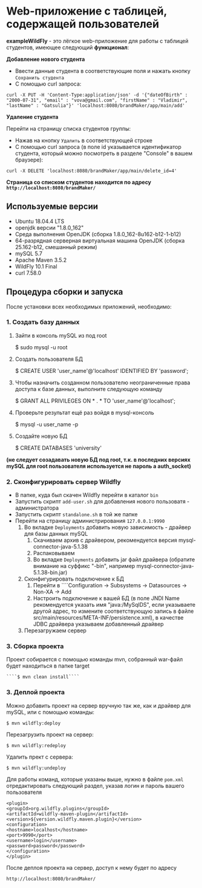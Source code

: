 # Web-приложение с таблицей, содержащей пользователей

**exampleWildFly** - это лёгкое web-приложение для работы с таблицей студентов, имеющее следующий **функционал**:

**Добавление нового студента**           

  * Ввести данные студента в соответствующие поля и нажать кнопку ````Сохранить студента````              
  * С помощью curl запроса:        
  
````curl -X PUT -H 'Content-Type:application/json' -d '{"dateOfBirth" : "2000-07-31", "email" : "vova@gmail.com", "firstName" : "Vladimir", "lastName" : "Gatsulia"}' 'localhost:8080/brandMaker/app/main/add'````        
        
**Удаление студента**

Перейти на страницу списка студентов группы:                    
  * Нажав на кнопку ````Удалить```` в соответствующей строке                
  * С помощью curl запроса (в поле id указывается идентификатор студента, который можно посмотреть в разделе "Console" в вашем браузере):     
  
````curl -X DELETE 'localhost:8080/brandMaker/app/main/delete_id=4'````               
    

**Страница со списком студентов находится по адресу ````http://localhost:8080/brandMaker/````**
    
## Используемые версии

* Ubuntu 18.04.4 LTS
* openjdk версии "1.8.0_162"
* Среда выполнения OpenJDK (сборка 1.8.0_162-8u162-b12-1-b12)
* 64-разрядная серверная виртуальная машина OpenJDK (сборка 25.162-b12, смешанный режим)
* mySQL 5.7
* Apache Maven 3.5.2
* WildFly 10.1 Final
* curl 7.58.0 

## Процедура сборки и запуска

После установки всех необходимых приложений, необходимо:

### 1. Создать базу данных
1. Зайти в консоль mySQL из под root

    $ sudo mysql -u root
2. Создать пользователя БД

    $ CREATE USER 'user_name'@'localhost' IDENTIFIED BY 'password';
3. Чтобы назначить созданном пользователю неограниченные права доступа к базе данных, выполните следующую команду

    $ GRANT ALL PRIVILEGES ON * . * TO 'user_name'@'localhost';
4. Проверьте результат ещё раз войдя в mysql-консоль

    $ mysql -u user_name -p
5. Создайте новую БД

    $ CREATE DATABASES 'university'
    
**(не следует созадавать новую БД под root, т.к. в последних версиях mySQL для root пользователя используется не пароль а auth_socket)**  

### 2. Сконфигурировать сервер Wildfly

* В папке, куда был скачен Wildfly перейти в каталог ````bin````
* Запустить скрипт ````add-user.sh```` для добавления нового пользоватя - администратора
* Запустить скрипт ````standalone.sh```` в той же папке
* Перейти на страницу администрирования ````127.0.0.1:9990````
    1. Во вкладке ````Deployments```` добавить новую зависимость - драйвер для базы данных mySQL
        1. Скачиваем архив с драйвером, рекомендуется версия mysql-connector-java-5.1.38
        2. Распаковываем
        3. Во вкладке ````Deployments```` добавить jar файл драйвера (обратите внимание на суффикс "-bin", например mysql-connector-java-5.1.38-bin.jar)
    2. Сконфигурировать подключение к БД
        1. Перейти в ````Configuration -> Subsystems -> Datasources -> Non-XA -> Add
        2. Настроить подключение к вашей БД (в поле JNDI Name рекомендуется указать имя "java:/MySqlDS", если указываете другой адрес, то измените соответствующую запись в файле src/main/resources/META-INF/persistence.xml), в качестве JDBC драйвера указываем добавленный драйвер
    3. Перезагружаем сервер

### 3. Сборка проекта

Проект собирается с помощью команды mvn, собранный war-файл будет находиться в папке target

    ````$ mvn clean install````

### 3. Деплой проекта

Можно добавить проект на сервер вручную так же, как и драйвер для mySQL, или с помощью команды:

````$ mvn wildfly:deploy````
    
Перезагрузить проект на сервер:

````$ mvn wildfly:redeploy````

Удалить прект с сервера:

````$ mvn wildfly:undeploy````

Для работы команд, которые указаны выше, нужно в файле ````pom.xml```` отредактировать следующий раздел, указав логин и пароль вашего пользователя

````
<plugin>
<groupId>org.wildfly.plugins</groupId>
<artifactId>wildfly-maven-plugin</artifactId>
<version>${version.wildfly.maven.plugin}</version>
<configuration>
<hostname>localhost</hostname>
<port>9990</port>
<username>login</username>
<password>password</password>
</configuration>
</plugin>
````
    
После деплоя проекта на сервер, доступ к нему будет по адресу

````http://localhost:8080/brandMaker/````
